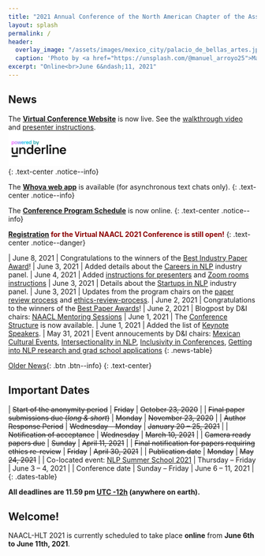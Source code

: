```yaml
---
title: "2021 Annual Conference of the North American Chapter of the Association for Computational Linguistics"
layout: splash
permalink: /
header:
  overlay_image: "/assets/images/mexico_city/palacio_de_bellas_artes.jpg"
  caption: 'Photo by <a href="https://unsplash.com/@manuel_arroyo25">Manuel Arroyo</a> on <a href="http://www.unsplash.com">Unsplash</a>'
excerpt: "Online<br>June 6&ndash;11, 2021"
---
```


## News
<div style="width: 100%;">
    <div style="width: 100%; height: 50%; float: center;">
        The <b><a href="https://underline.io/events/122/reception">Virtual Conference Website</a></b> is now live.
        See the <a href="https://screencast-o-matic.com/watch/crhwbGVh3vx">walkthrough video</a> and <a href="/participants/presenters/">presenter instructions</a>.
    </div>
    <img src="/assets/images/logos/underline.png" style="max-height: 5em;">
</div>
{: .text-center .notice--info}

The [**Whova web app**](https://whova.com/portal/webapp/nacon_202106/) is available (for asynchronous text chats only).
{: .text-center .notice--info}

The [**Conference Program Schedule**](/program/) is now online.
{: .text-center .notice--info}

<strong style="color:darkred;">[Registration](/registration/) for the Virtual NAACL 2021 Conference is still open!</strong>
{: .text-center .notice--danger}

<style>
.news-table { font-size: .9em; table-layout: fixed; }
.news-table tr td:nth-child(1) { font-weight: bold; width: 10em; }
</style>

| June 8, 2021 | Congratulations to the winners of the [Best Industry Paper Award](/blog/best-industry-paper)!
| June 3, 2021 | Added details about the [Careers in NLP](/blog/careers-in-nlp) industry panel.
| June 4, 2021 | Added [instructions for presenters](/participants/presenters/) and [Zoom rooms instructions](/participants/zoom-rooms/)
| June 3, 2021 | Details about the [Startups in NLP](/blog/startups-in-nlp) industry panel.
| June 3, 2021 | Updates from the program chairs on the [paper review process](/blog/paper-review-process) and [ethics-review-process](/blog/ethics-review-process).
| June 2, 2021 | Congratulations to the winners of the [Best Paper Awards](/blog/best-paper-awards)!
| June 2, 2021 | Blogpost by D&I chairs: [NAACL Mentoring Sessions](/blog/mentoring/)
| June 1, 2021 | The [Conference Structure](/blog/conference-structure/) is now available.
| June 1, 2021 | Added the list of [Keynote Speakers](/program/keynotes/).
| May 31, 2021 | Event annoucements by D&I chairs: [Mexican Cultural Events](/blog/mexican-event), [Intersectionality in NLP](/blog/intersectionality-panel), [Inclusivity in Conferences](/blog/inclusivity-panel), [Getting into NLP research and grad school applications](/blog/grad-school-panel/)
{: .news-table}

[Older News](/archive/){: .btn .btn--info}
{: .text-center}

## Important Dates

<style>
.dates-table { font-size: .9em; }
.dates-table tr td:nth-child(1) { width: 55%; }
.dates-table tr td:nth-child(2) { width: 25%; }
.dates-table del { color: #888; }
</style>

| ~~Start of the anonymity period~~ | ~~Friday~~ | ~~October 23, 2020~~ |
| ~~Final paper submissions due (*long & short*)~~ | ~~Monday~~ | ~~November 23, 2020~~ |
| ~~Author Response Period~~ | ~~Wednesday – Monday~~ | ~~January 20 – 25, 2021~~ |
| ~~Notification of acceptance~~ | ~~Wednesday~~ | ~~March 10, 2021~~ |
| ~~Camera ready papers due~~ | ~~Sunday~~ | ~~April 11, 2021~~ |
| ~~Final notification for papers requiring ethics re-review~~ | ~~Friday~~ | ~~April 30, 2021~~ |
| ~~Publication date~~ | ~~Monday~~ | ~~May 24, 2021~~ |
| Co-located event: [NLP Summer School 2021](https://ampln.github.io/escuelaverano2021/) | Thursday – Friday | June 3 – 4, 2021 |
| Conference date | Sunday – Friday | June 6 – 11, 2021 |
{: .dates-table}

<b>All deadlines are 11.59 pm <a target="_blank" href="https://www.timeanddate.com/time/zone/timezone/utc-12">UTC -12h</a> (anywhere on earth).</b>

## Welcome!

NAACL-HLT 2021 is currently scheduled to take place **online** from **June 6th to June 11th, 2021**.
